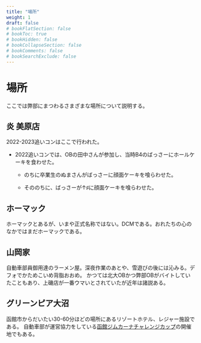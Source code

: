 ```yaml
---
title: "場所"
weight: 1
draft: false
# bookFlatSection: false
# bookToc: true
# bookHidden: false
# bookCollapseSection: false
# bookComments: false
# bookSearchExclude: false
---
```


# 場所

ここでは弊部にまつわるさまざまな場所について説明する。

## 炎 美原店

2022-2023追いコンはここで行われた。

- 2022追いコンでは、OBの田中さんが参加し、当時B4のばっさーにホールケーキを食わせた。

  - のちに卒業生のぬまさんがばっさーに顔面ケーキを喰らわせた。

  - そののちに、ばっさーが↑♯に顔面ケーキを喰らわせた。

## ホーマック

ホーマックとあるが、いまや正式名称ではない。DCMである。おれたちの心のなかではまだホーマックである。


## 山岡家

自動車部員御用達のラーメン屋。深夜作業のあとや、雪遊びの後には沁みる。デフォでかためこいめ背脂おおめ。
かつては北大OBかつ弊部OBがバイトしていたこともあり、上磯店が一番ウマいとされていたが近年は諸説ある。

## グリーンピア大沼

函館市からだいたい30-60分ほどの場所にあるリゾートホテル、レジャー施設である。
自動車部が運営協力をしている[函館ジムカーナチャレンジカップ](http://hako-gym.com)の開催地でもある。
